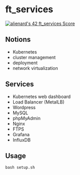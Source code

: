 # ft_services

<a href="https://github.com/JaeSeoKim/badge42"><img src="https://badge42.vercel.app/api/v2/cl4cq9w7c004409k3asnbj82v/project/1890416" alt="alienard's 42 ft_services Score" /></a>

## Notions
- Kubernetes
- cluster management
- deployment
- network virtualization

## Services
- Kubernetes web dashboard
- Load Balancer (MetalLB)
- Wordpress
- MySQL
- phpMyAdmin
- Nginx
- FTPS
- Grafana
- InfluxDB

## Usage
```
bash setup.sh
```